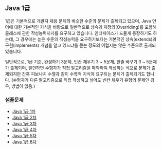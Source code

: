 ## Java 1급

1급은 기본적으로 개발자 채용 문제와 비슷한 수준의 문제가 출제되고 있으며, Java 언어에 대한 기본적인 지식을 바탕으로 일반적으로 상속과 재정의(Overriding)를 포함해
클래스에 관한 작성능력까지를 요구하고 있습니다. 인터페이스가 드물게 등장하기도 하는데, 그 경우에는 높은 수준의 작성능력을 요구하기보다는 기본적인 상속(extends)과 구현(implements) 개념을 알고 있느냐를 묻는 정도의 어렵지는 않은 수준으로 출제되었습니다.

일반적으로, 1급 기준, 완성하기 3문제, 빈칸 채우기 3 ~ 5문제, 한줄 바꾸기 3 ~ 5문제가 출제되며, 웬만하면 수험자가 직접 알고리즘을 파악하여 작성하는 식으로 문제가 출제되지만
간혹 피보나치 수열과 같이 수학적 지식이 요구되는 문제가 출제되기도 합니다. 
(수험자가 다른 알고리즘으로 직접 작성하고 싶어도 빈칸 채우기 유형의 문제인 경우, 방법이 없음.)


### 샘플문제

* [Java 1급 1차](./ex_1st_01/ "Java 1급 1차")
* [Java 1급 2차](./ex_1st_02/ "Java 1급 2차")
* [Java 1급 3차](./ex_1st_03/ "Java 1급 3차")
* [Java 1급 4차](./ex_1st_04/ "Java 1급 4차")
* [Java 1급 5차](./ex_1st_05/ "Java 1급 5차")
* [Java 1급 6차](./ex_1st_06/ "Java 1급 6차")
